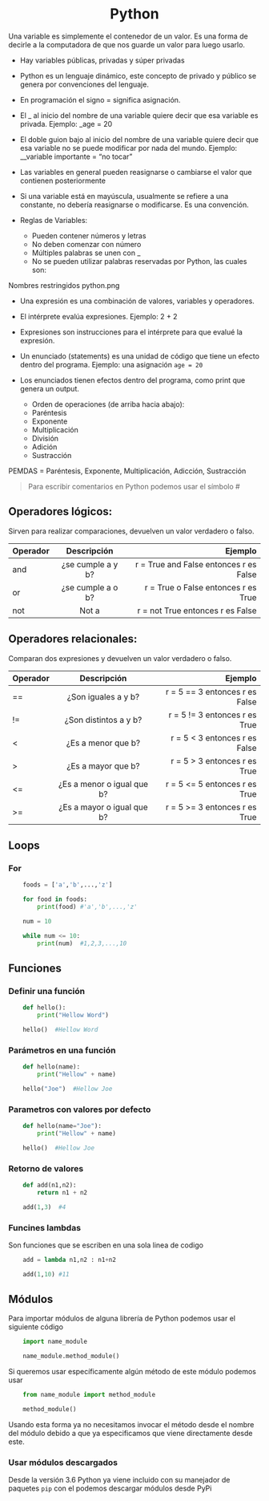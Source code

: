 <h1 align="center">Python</h1>

Una variable es simplemente el contenedor de un valor. Es una forma de decirle a la computadora de que nos guarde un valor para luego usarlo.

* Hay variables públicas, privadas y súper privadas

* Python es un lenguaje dinámico, este concepto de privado y público se genera por convenciones del lenguaje.

* En programación el signo = significa asignación.

* El _ al inicio del nombre de una variable quiere decir que esa variable es privada. Ejemplo: _age = 20

* El doble guion bajo al inicio del nombre de una variable quiere decir que esa variable no se puede modificar por nada del mundo. Ejemplo: __variable importante = “no tocar”

* Las variables en general pueden reasignarse o cambiarse el valor que contienen posteriormente

* Si una variable está en mayúscula, usualmente se refiere a una constante, no debería reasignarse o modificarse. Es una convención.

* Reglas de Variables:

    * Pueden contener números y letras
    * No deben comenzar con número
    * Múltiples palabras se unen con _
    * No se pueden utilizar palabras reservadas por Python, las cuales  son:

Nombres restringidos python.png
* Una expresión es una combinación de valores, variables y operadores.
* El intérprete evalúa expresiones. Ejemplo: 2 + 2

* Expresiones son instrucciones para el intérprete para que evalué la expresión.

* Un enunciado (statements) es una unidad de código que tiene un efecto dentro del programa. Ejemplo: una asignación ```age = 20```

* Los enunciados tienen efectos dentro del programa, como print que genera un output.

  * Orden de operaciones (de arriba hacia abajo):
  * Paréntesis
  * Exponente
  * Multiplicación
  * División
  * Adición
  * Sustracción

PEMDAS = Paréntesis, Exponente, Multiplicación, Adicción, Sustracción

> Para escribir comentarios en Python podemos usar el símbolo #

## Operadores lógicos: 

Sirven para realizar comparaciones, devuelven un valor verdadero o falso.

| Operador   |      Descripción      |  Ejemplo |
|----------|:-------------:|------:|
| and |  ¿se cumple a y b? | r = True and False entonces r es False |
| or |    ¿se cumple a o b?   |   r = True o False entonces r es True |
| not    | Not a     |    r = not True entonces r es False |

## Operadores relacionales: 

Comparan dos expresiones y devuelven un valor verdadero o falso.

| Operador   |      Descripción      |  Ejemplo |
|----------|:-------------:|------:|
| == | ¿Son iguales a y b? | r = 5 == 3 entonces r es False |
| != |    ¿Son distintos a y b?   |   r = 5 != 3 entonces r es True |
| < | ¿Es a menor que b? |    r = 5 < 3 entonces r es False |
| > | ¿Es a mayor que b? | r = 5 > 3 entonces r es True |
| <= | ¿Es a menor o igual que b? | r = 5 <= 5 entonces r es True |
| >= | ¿Es a mayor o igual que b? | r = 5 >= 3 entonces r es True |

## Loops

### For

```python
    foods = ['a','b',...,'z']

    for food in foods:
        print(food) #'a','b',...,'z'
```

```python
    num = 10

    while num <= 10:
        print(num)  #1,2,3,...,10
```

## Funciones 

### Definir una función
```python
    def hello():
        print("Hellow Word")

    hello()  #Hellow Word
```
### Parámetros en una función
```python
    def hello(name):
        print("Hellow" + name)

    hello("Joe")  #Hellow Joe
```

### Parametros con valores por defecto
```python
    def hello(name="Joe"):
        print("Hellow" + name)

    hello()  #Hellow Joe
```

### Retorno de valores

```python
    def add(n1,n2):
        return n1 + n2

    add(1,3)  #4
```

### Funcines lambdas

Son funciones que se escriben en una sola linea de codigo

```python
    add = lambda n1,n2 : n1+n2

    add(1,10) #11
```

## Módulos

Para importar módulos de alguna librería de Python podemos usar el siguiente código

```python
    import name_module

    name_module.method_module()
```

Si queremos usar específicamente algún método de este módulo podemos usar

```python
    from name_module import method_module

    method_module()
```

Usando esta forma ya no necesitamos invocar el método desde el nombre del módulo debido a que ya especificamos que viene directamente desde este.

### Usar módulos descargados

Desde la versión 3.6 Python ya viene incluido con su manejador de paquetes ```pip``` con el podemos descargar módulos desde PyPi

